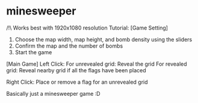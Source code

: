 # minesweeper
/!\ Works best with 1920x1080 resolution
Tutorial:
[Game Setting]
  1. Choose the map width, map height, and bomb density using the sliders
  2. Confirm the map and the number of bombs
  3. Start the game

[Main Game]
  Left Click:
    For unrevealed grid: Reveal the grid
    For revealed grid: Reveal nearby grid if all the flags have been placed
  
  Right Click:
    Place or remove a flag for an unrevealed grid
  
  Basically just a minesweeper game :D
